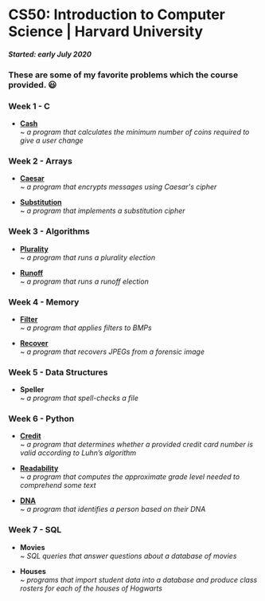 # CS50: Introduction to Computer Science | Harvard University
#### *Started: early July 2020*

### These are some of my favorite problems which the course provided. :smiley:

### Week 1 - C
* [**Cash**](https://github.com/jess-uraura/CS50/tree/master/pset1/cash)<br>
	 ~ *a program that calculates the minimum number of coins required to give a user change*

### Week 2 - Arrays
* [**Caesar**](https://github.com/jess-uraura/CS50/tree/master/pset2/caesar)<br>
	 ~ *a program that encrypts messages using Caesar's cipher*

* [**Substitution**](https://github.com/jess-uraura/CS50/tree/master/pset2/substitution)<br>
	 ~ *a program that implements a substitution cipher*

### Week 3 - Algorithms
* [**Plurality**](https://github.com/jess-uraura/CS50/tree/master/pset3/plurality)<br>
	 ~ *a program that runs a plurality election*

* [**Runoff**](https://github.com/jess-uraura/CS50/tree/master/pset3/runoff)<br>
	 ~ *a program that runs a runoff election*

### Week 4 - Memory
* [**Filter**](https://github.com/jess-uraura/CS50/tree/master/pset4/filter)<br>
	 ~ *a program that applies filters to BMPs*

* [**Recover**](https://github.com/jess-uraura/CS50/tree/master/pset4/recover)<br>
	 ~ *a program that recovers JPEGs from a forensic image*

### Week 5 - Data Structures
* **Speller**<br>
	 ~ *a program that spell-checks a file*

### Week 6 - Python
* [**Credit**](https://github.com/jess-uraura/CS50/tree/master/pset6/credit)<br>
	 ~ *a program that determines whether a provided credit card number is valid according to Luhn’s algorithm*

* [**Readability**](https://github.com/jess-uraura/CS50/tree/master/pset6/readability)<br>
	 ~ *a program that computes the approximate grade level needed to comprehend some text*

* [**DNA**](https://github.com/jess-uraura/CS50/tree/master/pset6/dna)<br>
	 ~ *a program that identifies a person based on their DNA*

### Week 7 - SQL
* **Movies**<br>
	 ~ *SQL queries that answer questions about a database of movies*
	 
* **Houses**<br>
	 ~ *programs that import student data into a database and produce class rosters for each of the houses of Hogwarts*
